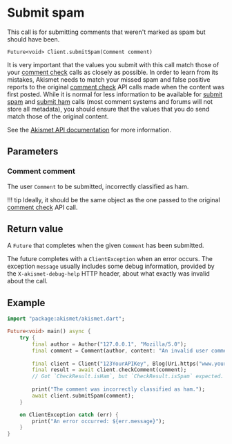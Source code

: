 # Submit spam
This call is for submitting comments that weren't marked as spam but should have been.

```
Future<void> Client.submitSpam(Comment comment)
```

It is very important that the values you submit with this call match those of your [comment check](comment_check.md) calls as closely as possible.
In order to learn from its mistakes, Akismet needs to match your missed spam and false positive reports
to the original [comment check](comment_check.md) API calls made when the content was first posted. While it is normal for less information
to be available for [submit spam](submit_spam.md) and [submit ham](submit_ham.md) calls (most comment systems and forums will not store all metadata),
you should ensure that the values that you do send match those of the original content.

See the [Akismet API documentation](https://akismet.com/development/api/#submit-spam) for more information.

## Parameters

### Comment **comment**
The user `Comment` to be submitted, incorrectly classified as ham.

!!! tip
	Ideally, it should be the same object as the one passed to the original [comment check](comment_check.md) API call.

## Return value
A `Future` that completes when the given `Comment` has been submitted.

The future completes with a `ClientException` when an error occurs.
The exception `message` usually includes some debug information, provided by the `X-akismet-debug-help` HTTP header, about what exactly was invalid about the call.

## Example

``` dart
import "package:akismet/akismet.dart";

Future<void> main() async {
	try {
		final author = Author("127.0.0.1", "Mozilla/5.0");
		final comment = Comment(author, content: "An invalid user comment (spam)");
		
		final client = Client("123YourAPIKey", Blog(Uri.https("www.yourblog.com", "/")));
		final result = await client.checkComment(comment);
		// Got `CheckResult.isHam`, but `CheckResult.isSpam` expected.
		
		print("The comment was incorrectly classified as ham.");
		await client.submitSpam(comment);
	}

	on ClientException catch (err) {
		print("An error occurred: ${err.message}");
	}
}
```
